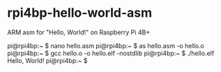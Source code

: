 # rpi4bp-hello-world-asm
ARM asm for "Hello, World!" on Raspberry Pi 4B+

pi@rpi4bp:~ $ nano hello.asm
pi@rpi4bp:~ $ as hello.asm -o hello.o
pi@rpi4bp:~ $ gcc hello.o -o hello.elf -nostdlib
pi@rpi4bp:~ $ ./hello.elf 
Hello, World!
pi@rpi4bp:~ $ 
